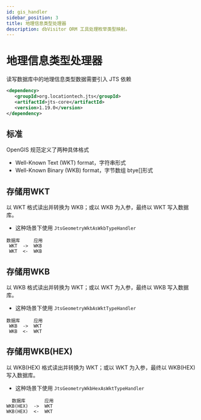 ```yaml
---
id: gis_handler
sidebar_position: 3
title: 地理信息类型处理器
description: dbVisitor ORM 工具处理枚举类型映射。
---
```


# 地理信息类型处理器

读写数据库中的地理信息类型数据需要引入 JTS 依赖

```xml
<dependency>
   <groupId>org.locationtech.jts</groupId>
   <artifactId>jts-core</artifactId>
   <version>1.19.0</version>
</dependency>
```

## 标准

OpenGIS 规范定义了两种具体格式
- Well-Known Text (WKT) format，字符串形式
- Well-Known Binary (WKB) format，字节数组 btye[]形式

## 存储用WKT

以 WKT 格式读出并转换为 WKB；或以 WKB 为入参，最终以 WKT 写入数据库。
- 这种场景下使用 `JtsGeometryWktAsWkbTypeHandler`

```text
数据库     应用
 WKT  ->  WKB
 WKT  <-  WKB
```

## 存储用WKB

以 WKB 格式读出并转换为 WKT；或以 WKT 为入参，最终以 WKB 写入数据库。
- 这种场景下使用 `JtsGeometryWkbAsWktTypeHandler`

```text
数据库     应用
 WKB  ->  WKT
 WKB  <-  WKT
```

## 存储用WKB(HEX)

以 WKB(HEX) 格式读出并转换为 WKT；或以 WKT 为入参，最终以 WKB(HEX) 写入数据库。
- 这种场景下使用 `JtsGeometryWkbHexAsWktTypeHandler`

```text
  数据库       应用
WKB(HEX)  ->  WKT
WKB(HEX)  <-  WKT
```
